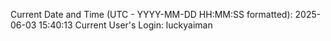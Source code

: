 Current Date and Time (UTC - YYYY-MM-DD HH:MM:SS formatted): 2025-06-03 15:40:13
Current User's Login: luckyaiman
